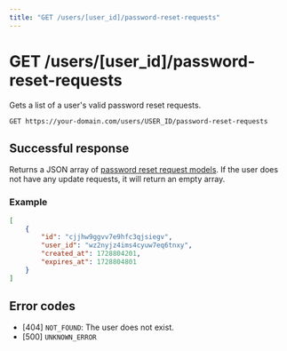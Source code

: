 ```yaml
---
title: "GET /users/[user_id]/password-reset-requests"
---
```


# GET /users/[user_id]/password-reset-requests

Gets a list of a user's valid password reset requests.

```
GET https://your-domain.com/users/USER_ID/password-reset-requests
```

## Successful response

Returns a JSON array of [password reset request models](/reference/rest/models/password-reset-request). If the user does not have any update requests, it will return an empty array.

### Example

```json
[
    {
        "id": "cjjhw9ggvv7e9hfc3qjsiegv",
        "user_id": "wz2nyjz4ims4cyuw7eq6tnxy",
        "created_at": 1728804201,
        "expires_at": 1728804801
    }
]
```

## Error codes

- [404] `NOT_FOUND`: The user does not exist.
- [500] `UNKNOWN_ERROR`
